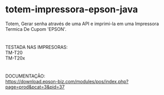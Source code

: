 # totem-impressora-epson-java
Totem, Gerar senha através de uma API e imprimi-la em uma Impressora Termica De Cupom 'EPSON'. 
#
TESTADA  NAS IMPRESORAS:
</br>
TM-T20</br>
TM-T20x
#
DOCUMENTAÇÃO:</br>
https://download.epson-biz.com/modules/pos/index.php?page=prod&pcat=3&pid=37
